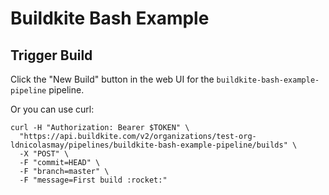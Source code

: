 # Buildkite Bash Example

## Trigger Build

Click the "New Build" button in the web UI for the `buildkite-bash-example-pipeline` pipeline.

Or you can use curl:

```shell
curl -H "Authorization: Bearer $TOKEN" \
  "https://api.buildkite.com/v2/organizations/test-org-ldnicolasmay/pipelines/buildkite-bash-example-pipeline/builds" \
  -X "POST" \
  -F "commit=HEAD" \
  -F "branch=master" \
  -F "message=First build :rocket:"
```
